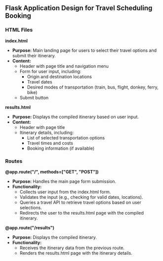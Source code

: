 ## Flask Application Design for Travel Scheduling Booking

### HTML Files

**index.html**
- **Purpose:** Main landing page for users to select their travel options and submit their itinerary.
- **Content:**
    - Header with page title and navigation menu
    - Form for user input, including:
        - Origin and destination locations
        - Travel dates
        - Desired modes of transportation (train, bus, flight, donkey, ferry, bike)
    - Submit button

**results.html**
- **Purpose:** Displays the compiled itinerary based on user input.
- **Content:**
    - Header with page title
    - Itinerary details, including:
        - List of selected transportation options
        - Travel times and costs
        - Booking information (if available)

### Routes

**@app.route("/", methods=["GET", "POST"])**
- **Purpose:** Handles the main page form submission.
- **Functionality:**
    - Collects user input from the index.html form.
    - Validates the input (e.g., checking for valid dates, locations).
    - Queries a travel API to retrieve travel options based on user selections.
    - Redirects the user to the results.html page with the compiled itinerary.

**@app.route("/results")**
- **Purpose:** Displays the compiled itinerary.
- **Functionality:**
    - Receives the itinerary data from the previous route.
    - Renders the results.html page with the itinerary details.